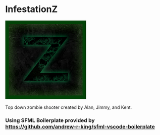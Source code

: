 # InfestationZ 
![GameImage](https://raw.githubusercontent.com/Moltenfuzzy/InfestationZ/master/content/game_thumbnail.PNG)

Top down zombie shooter created by Alan, Jimmy, and Kent.



### Using SFML Boilerplate provided by https://github.com/andrew-r-king/sfml-vscode-boilerplate

